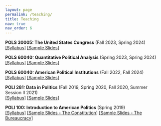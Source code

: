 ```yaml
---
layout: page
permalink: /teaching/
title: Teaching
nav: true
nav_order: 6
---
```


**POLS 30005: The United States Congress** (Fall 2023, Spring 2024) \
[[Syllabus]](/assets/pdf/porter_cv.pdf) [[Sample Slides]](/assets/pdf/porter_cv.pdf)

**POLS 60040: Quantitative Political Analysis** (Spring 2023, Spring 2024) \
[[Syllabus]](/assets/pdf/porter_cv.pdf) [[Sample Slides]](/assets/pdf/porter_cv.pdf)

**POLS 60040: American Political Institutions** (Fall 2022, Fall 2024) \
[[Syllabus]](/assets/pdf/porter_cv.pdf) [[Sample Slides]](/assets/pdf/porter_cv.pdf)

**POLI 281: Data in Politics** (Fall 2019, Spring 2020, Fall 2020, Summer Session II 2021) \
[[Syllabus]](/assets/pdf/porter_cv.pdf) [[Sample Slides]](/assets/pdf/porter_cv.pdf)

**POLI 100: Introduction to American Politics** (Spring 2019) \
[[Syllabus]](/assets/pdf/POLI100_Syllabus.pdf) [[Sample Slides - The Constitution]](/assets/pdf/01_22.pdf) [[Sample Slides - The Bureaucracy]](/assets/pdf/02_28.pdf)

